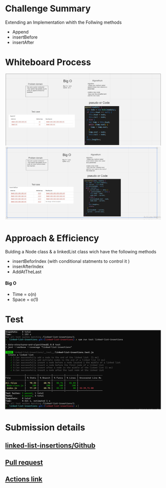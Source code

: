 # Challenge Summary
Extending an Implementation whith the Follwing methods
* Append
* insertBefore
* insertAfter

# Whiteboard Process

![image](./resources/LLLLLLLLLLLL01.PNG)
![image](./resources/lllllllllllllllllllllllll02.PNG)


# Approach & Efficiency
Bulding a Node class & a linkedList class wich have the following methods
* insertBeforIndex (with conditional statments to control it )
* inserAfterIndex
* AddAtTheLast

#### Big O
* Time =  o(n)
* Space = o(1)

# Test
![image](./resources/linkedlist02test.PNG)

# Submission details

## [linked-list-insertions/Github](https://github.com/h4mz411y/data-structures-and-algorithms/tree/main/javascript/linked-list-insertions)


## [Pull request ](https://github.com/h4mz411y/data-structures-and-algorithms/pull/27)

## [Actions link](https://github.com/h4mz411y/data-structures-and-algorithms/actions)

